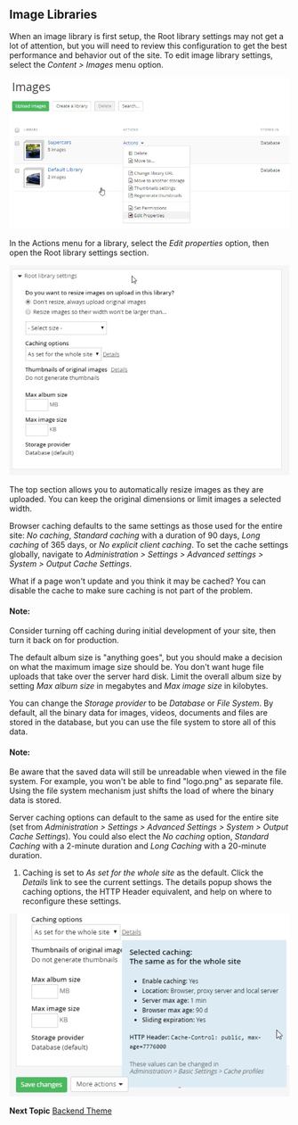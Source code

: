 
Image Libraries
---------------

When an image library is first setup, the Root library settings may
not get a lot of attention, but you will need to review this
configuration to get the best performance and behavior out of the
site. To edit image library settings, select the *Content \> Images*
menu option. 

![](../media/image194.jpeg)

In the Actions menu for a library, select the *Edit
properties* option, then open the Root library settings section.

![](../media/image195.jpeg)

The top section allows you to automatically resize images as they are
uploaded. You can keep the original dimensions or limit images a
selected width.

Browser caching defaults to the same settings as those used for the
entire site: *No caching*, *Standard caching* with a duration of 90
days, *Long caching* of 365 days, or *No explicit client caching*. To
set the cache settings globally, navigate to *Administration \>
Settings \> Advanced settings \> System \> Output Cache Settings*.

What if a page won't update and you think it may be cached? You can
disable the cache to make sure caching is not part of the problem.

#### Note: 
Consider turning off caching during initial development of
your site, then turn it back on for production.

The default album size is \"anything goes\", but you should make a
decision on what the maximum image size should be. You don\'t want
huge file uploads that take over the server hard disk. Limit the
overall album size by setting *Max album size* in megabytes and *Max
image size* in kilobytes.

You can change the *Storage provider* to be *Database* or *File
System*. By default, all the binary data for images, videos, documents
and files are stored in the database, but you can use the file system
to store all of this data.

#### Note: 
Be aware that the saved data will still be unreadable when
viewed in the file system. For example, you won't be able to find
"logo.png" as separate file. Using the file system mechanism just
shifts the load of where the binary data is stored.

Server caching options can default to the same as used for the entire
site (set from *Administration \> Settings \> Advanced Settings \>
System \> Output Cache Settings*). You could also elect the *No
caching* option, *Standard Caching* with a 2-minute duration and *Long
Caching* with a 20-minute duration.

1.  Caching is set to *As set for the whole site* as the default. Click
    the *Details* link to see the current settings. The details popup
    shows the caching options, the HTTP Header equivalent, and help on
    where to reconfigure these settings.

![](../media/image196.png)

**Next Topic**
[Backend Theme](../Backend%20Theme/readme.md)
